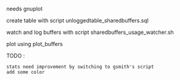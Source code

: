 needs gnuplot

create table with script unloggedtable_sharedbuffers.sql

watch and log buffers with script sharedbuffers_usage_watcher.sh

plot using plot_buffers

TODO :

    stats need improvement by switching to gsmith's script
    add some color
